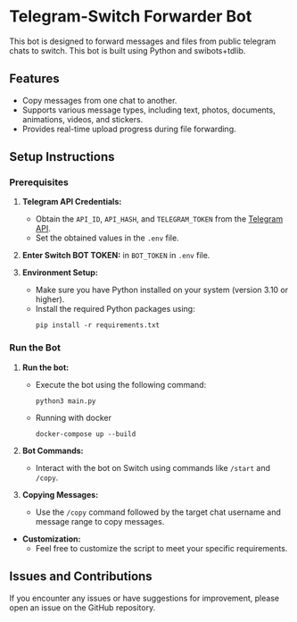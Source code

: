 # Telegram-Switch Forwarder Bot

This bot is designed to forward messages and files from public telegram chats to
switch. This bot is built using Python and swibots+tdlib.

## Features

- Copy messages from one chat to another.
- Supports various message types, including text, photos, documents, animations,
  videos, and stickers.
- Provides real-time upload progress during file forwarding.

## Setup Instructions

### Prerequisites

1. **Telegram API Credentials:**
   - Obtain the `API_ID`, `API_HASH`, and `TELEGRAM_TOKEN` from the
     [Telegram API](https://my.telegram.org/auth).
   - Set the obtained values in the `.env` file.

2. **Enter Switch BOT TOKEN:** in `BOT_TOKEN` in `.env` file.

3. **Environment Setup:**
   - Make sure you have Python installed on your system (version 3.10 or
     higher).
   - Install the required Python packages using:
     ```
     pip install -r requirements.txt
     ```

### Run the Bot

1. **Run the bot:**
   - Execute the bot using the following command:
     ```
     python3 main.py
     ```
   - Running with docker
     ```
     docker-compose up --build
     ```

2. **Bot Commands:**
   - Interact with the bot on Switch using commands like `/start` and `/copy`.

3. **Copying Messages:**
   - Use the `/copy` command followed by the target chat username and message
     range to copy messages.

- **Customization:**
  - Feel free to customize the script to meet your specific requirements.

## Issues and Contributions

If you encounter any issues or have suggestions for improvement, please open an
issue on the GitHub repository.
